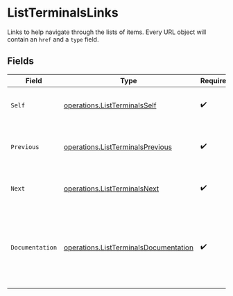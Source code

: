 # ListTerminalsLinks

Links to help navigate through the lists of items. Every URL object will contain an `href` and a `type` field.


## Fields

| Field                                                                                          | Type                                                                                           | Required                                                                                       | Description                                                                                    |
| ---------------------------------------------------------------------------------------------- | ---------------------------------------------------------------------------------------------- | ---------------------------------------------------------------------------------------------- | ---------------------------------------------------------------------------------------------- |
| `Self`                                                                                         | [operations.ListTerminalsSelf](../../models/operations/listterminalsself.md)                   | :heavy_check_mark:                                                                             | The URL to the current set of items.                                                           |
| `Previous`                                                                                     | [operations.ListTerminalsPrevious](../../models/operations/listterminalsprevious.md)           | :heavy_check_mark:                                                                             | The previous set of items, if available.                                                       |
| `Next`                                                                                         | [operations.ListTerminalsNext](../../models/operations/listterminalsnext.md)                   | :heavy_check_mark:                                                                             | The next set of items, if available.                                                           |
| `Documentation`                                                                                | [operations.ListTerminalsDocumentation](../../models/operations/listterminalsdocumentation.md) | :heavy_check_mark:                                                                             | In v2 endpoints, URLs are commonly represented as objects with an `href` and `type` field.     |